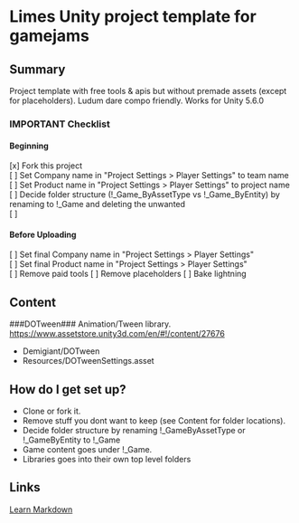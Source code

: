 # Limes Unity project template for gamejams #

## Summary ##
Project template with free tools & apis but without premade assets (except for placeholders). Ludum dare compo friendly.
Works for Unity 5.6.0

### IMPORTANT Checklist ###
#### Beginning ####
[x] Fork this project  
[ ] Set Company name in "Project Settings > Player Settings" to team name  
[ ] Set Product name in "Project Settings > Player Settings" to project name  
[ ] Decide folder structure (!_Game_ByAssetType vs !_Game_ByEntity) by renaming to !_Game and deleting the unwanted  
[ ]   

#### Before Uploading ####
[ ] Set final Company name in "Project Settings > Player Settings"  
[ ] Set final Product name in "Project Settings > Player Settings"  
[ ] Remove paid tools
[ ] Remove placeholders
[ ] Bake lightning
## Content ##

###DOTween###
Animation/Tween library.
https://www.assetstore.unity3d.com/en/#!/content/27676

* Demigiant/DOTween
* Resources/DOTweenSettings.asset

## How do I get set up? ##
* Clone or fork it.
* Remove stuff you dont want to keep (see Content for folder locations).
* Decide folder structure by renaming !_GameByAssetType or !_GameByEntity to !_Game
* Game content goes under !_Game. 
* Libraries goes into their own top level folders


## Links ##
[Learn Markdown](https://bitbucket.org/tutorials/markdowndemo)